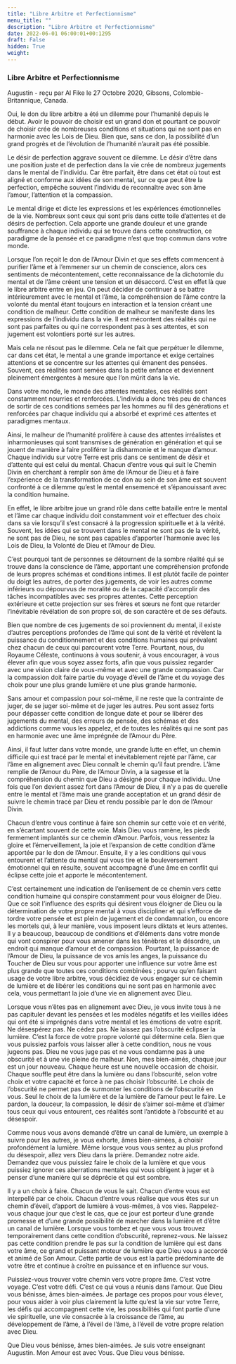 ```yaml
---
title: "Libre Arbitre et Perfectionnisme"
menu_title: ""
description: "Libre Arbitre et Perfectionnisme"
date: 2022-06-01 06:00:01+00:1295
draft: False
hidden: True
weight:
---
```

### Libre Arbitre et Perfectionnisme

Augustin - reçu par Al Fike le 27 Octobre 2020, Gibsons, Colombie-Britannique, Canada.

Oui, le don du libre arbitre a été un dilemme pour l’humanité depuis le début. Avoir le pouvoir de choisir est un grand don et pourtant ce pouvoir de choisir crée de nombreuses conditions et situations qui ne sont pas en harmonie avec les Lois de Dieu. Bien que, sans ce don, la possibilité d’un grand progrès et de l’évolution de l’humanité n’aurait pas été possible.

Le désir de perfection aggrave souvent ce dilemme. Le désir d’être dans une position juste et de perfection dans la vie crée de nombreux jugements dans le mental de l’individu. Car être parfait, être dans cet état où tout est aligné et conforme aux idées de son mental, sur ce que peut être la perfection, empêche souvent l’individu de reconnaître avec son âme l’amour, l’attention et la compassion.

Le mental dirige et dicte les expressions et les expériences émotionnelles de la vie. Nombreux sont ceux qui sont pris dans cette toile d’attentes et de désirs de perfection. Cela apporte une grande douleur et une grande souffrance à chaque individu qui se trouve dans cette construction, ce paradigme de la pensée et ce paradigme n’est que trop commun dans votre monde.

Lorsque l’on reçoit le don de l’Amour Divin et que ses effets commencent à purifier l’âme et à l’emmener sur un chemin de conscience, alors ces sentiments de mécontentement, cette reconnaissance de la dichotomie du mental et de l’âme créent une tension et un désaccord. C’est en effet là que le libre arbitre entre en jeu. On peut décider de continuer à se battre intérieurement avec le mental et l’âme, la compréhension de l’âme contre la volonté du mental étant toujours en interaction et la tension créant une condition de malheur. Cette condition de malheur se manifeste dans les expressions de l’individu dans la vie. Il est mécontent des réalités qui ne sont pas parfaites ou qui ne correspondent pas à ses attentes, et son jugement est volontiers porté sur les autres.

Mais cela ne résout pas le dilemme. Cela ne fait que perpétuer le dilemme, car dans cet état, le mental a une grande importance et exige certaines attentions et se concentre sur les attentes qui émanent des pensées. Souvent, ces réalités sont semées dans la petite enfance et deviennent pleinement émergentes à mesure que l’on mûrit dans la vie.

Dans votre monde, le monde des attentes mentales, ces réalités sont constamment nourries et renforcées. L’individu a donc très peu de chances de sortir de ces conditions semées par les hommes au fil des générations et renforcées par chaque individu qui a absorbé et exprimé ces attentes et paradigmes mentaux.

Ainsi, le malheur de l’humanité prolifère à cause des attentes irréalistes et inharmonieuses qui sont transmises de génération en génération et qui se jouent de manière à faire proliférer la disharmonie et le manque d’amour. Chaque individu sur votre Terre est pris dans ce sentiment de désir et d’attente qui est celui du mental. Chacun d’entre vous qui suit le Chemin Divin en cherchant à remplir son âme de l’Amour de Dieu et à faire l’expérience de la transformation de ce don au sein de son âme est souvent confronté à ce dilemme qu’est le mental ensemencé et s’épanouissant avec la condition humaine.

En effet, le libre arbitre joue un grand rôle dans cette bataille entre le mental et l’âme car chaque individu doit constamment voir et effectuer des choix dans sa vie lorsqu’il s’est consacré à la progression spirituelle et à la vérité. Souvent, les idées qui se trouvent dans le mental ne sont pas de la vérité, ne sont pas de Dieu, ne sont pas capables d’apporter l’harmonie avec les Lois de Dieu, la Volonté de Dieu et l’Amour de Dieu.

C’est pourquoi tant de personnes se détournent de la sombre réalité qui se trouve dans la conscience de l’âme, apportant une compréhension profonde de leurs propres schémas et conditions intimes. Il est plutôt facile de pointer du doigt les autres, de porter des jugements, de voir les autres comme inférieurs ou dépourvus de moralité ou de la capacité d’accomplir des tâches incompatibles avec ses propres attentes. Cette perception extérieure et cette projection sur ses frères et sœurs ne font que retarder l’inévitable révélation de son propre soi, de son caractère et de ses défauts.

Bien que nombre de ces jugements de soi proviennent du mental, il existe d’autres perceptions profondes de l’âme qui sont de la vérité et révèlent la puissance du conditionnement et des conditions humaines qui prévalent chez chacun de ceux qui parcourent votre Terre. Pourtant, nous, du Royaume Céleste, continuons à vous soutenir, à vous encourager, à vous élever afin que vous soyez assez forts, afin que vous puissiez regarder avec une vision claire de vous-même et avec une grande compassion. Car la compassion doit faire partie du voyage d’éveil de l’âme et du voyage des choix pour une plus grande lumière et une plus grande harmonie.

Sans amour et compassion pour soi-même, il ne reste que la contrainte de juger, de se juger soi-même et de juger les autres. Peu sont assez forts pour dépasser cette condition de longue date et pour se libérer des jugements du mental, des erreurs de pensée, des schémas et des addictions comme vous les appelez, et de toutes les réalités qui ne sont pas en harmonie avec une âme imprégnée de l’Amour du Père.

Ainsi, il faut lutter dans votre monde, une grande lutte en effet, un chemin difficile qui est tracé par le mental et inévitablement rejeté par l’âme, car l’âme en alignement avec Dieu connaît le chemin qu’il faut prendre. L’âme remplie de l’Amour du Père, de l’Amour Divin, a la sagesse et la compréhension du chemin que Dieu a désigné pour chaque individu. Une fois que l’on devient assez fort dans l’Amour de Dieu, il n’y a pas de querelle entre le mental et l’âme mais une grande acceptation et un grand désir de suivre le chemin tracé par Dieu et rendu possible par le don de l’Amour Divin.

Chacun d’entre vous continue à faire son chemin sur cette voie et en vérité, en s’écartant souvent de cette voie. Mais Dieu vous ramène, les pieds fermement implantés sur ce chemin d’Amour. Parfois, vous ressentez la gloire et l’émerveillement, la joie et l’expansion de cette condition d’âme apportée par le don de l’Amour. Ensuite, il y a les conditions qui vous entourent et l’attente du mental qui vous tire et le bouleversement émotionnel qui en résulte, souvent accompagné d’une âme en conflit qui éclipse cette joie et apporte le mécontentement.

C’est certainement une indication de l’enlisement de ce chemin vers cette condition humaine qui conspire constamment pour vous éloigner de Dieu. Que ce soit l’influence des esprits qui désirent vous éloigner de Dieu ou la détermination de votre propre mental à vous discipliner et qui s’efforce de tordre votre pensée et est plein de jugement et de condamnation, ou encore les mortels qui, à leur manière, vous imposent leurs diktats et leurs attentes. Il y a beaucoup, beaucoup de conditions et d’éléments dans votre monde qui vont conspirer pour vous amener dans les ténèbres et le désordre, un endroit qui manque d’amour et de compassion. Pourtant, la puissance de l’Amour de Dieu, la puissance de vos amis les anges, la puissance du Toucher de Dieu sur vous pour apporter une influence sur votre âme est plus grande que toutes ces conditions combinées ; pourvu qu’en faisant usage de votre libre arbitre, vous décidiez de vous engager sur ce chemin de lumière et de libérer les conditions qui ne sont pas en harmonie avec cela, vous permettant la joie d’une vie en alignement avec Dieu.

Lorsque vous n’êtes pas en alignement avec Dieu, je vous invite tous à ne pas capituler devant les pensées et les modèles négatifs et les vieilles idées qui ont été si imprégnés dans votre mental et les émotions de votre esprit. Ne désespérez pas. Ne cédez pas. Ne laissez pas l’obscurité éclipser la lumière. C’est la force de votre propre volonté qui détermine cela. Bien que vous puissiez parfois vous laisser aller à cette condition, nous ne vous jugeons pas. Dieu ne vous juge pas et ne vous condamne pas à une obscurité et à une vie pleine de malheur. Non, mes bien-aimés, chaque jour est un jour nouveau. Chaque heure est une nouvelle occasion de choisir. Chaque souffle peut être dans la lumière ou dans l’obscurité, selon votre choix et votre capacité et force à ne pas choisir l’obscurité. Le choix de l’obscurité ne permet pas de surmonter les conditions de l’obscurité en vous. Seul le choix de la lumière et de la lumière de l’amour peut le faire. Le pardon, la douceur, la compassion, le désir de s’aimer soi-même et d’aimer tous ceux qui vous entourent, ces réalités sont l’antidote à l’obscurité et au désespoir.

Comme nous vous avons demandé d’être un canal de lumière, un exemple à suivre pour les autres, je vous exhorte, âmes bien-aimées, à choisir profondément la lumière. Même lorsque vous vous sentez au plus profond du désespoir, allez vers Dieu dans la prière. Demandez notre aide. Demandez que vous puissiez faire le choix de la lumière et que vous puissiez ignorer ces aberrations mentales qui vous obligent à juger et à penser d’une manière qui se déprécie et qui est sombre.

Il y a un choix à faire. Chacun de vous le sait. Chacun d’entre vous est interpellé par ce choix. Chacun d’entre vous réalise que vous êtes sur un chemin d’éveil, d’apport de lumière à vous-mêmes, à vos vies. Rappelez-vous chaque jour que c’est le cas, que ce jour est porteur d’une grande promesse et d’une grande possibilité de marcher dans la lumière et d’être un canal de lumière. Lorsque vous tombez et que vous vous trouvez temporairement dans cette condition d’obscurité, reprenez-vous. Ne laissez pas cette condition prendre le pas sur la condition de lumière qui est dans votre âme, ce grand et puissant moteur de lumière que Dieu vous a accordé et animé de Son Amour. Cette partie de vous est la partie prédominante de votre être et continue à croître en puissance et en influence sur vous.

Puissiez-vous trouver votre chemin vers votre propre âme. C’est votre voyage. C’est votre défi. C’est ce qui vous a réunis dans l’amour. Que Dieu vous bénisse, âmes bien-aimées. Je partage ces propos pour vous élever, pour vous aider à voir plus clairement la lutte qu’est la vie sur votre Terre, les défis qui accompagnent cette vie, les possibilités qui font partie d’une vie spirituelle, une vie consacrée à la croissance de l’âme, au développement de l’âme, à l’éveil de l’âme, à l’éveil de votre propre relation avec Dieu.

Que Dieu vous bénisse, âmes bien-aimées. Je suis votre enseignant Augustin. Mon Amour est avec Vous. Que Dieu vous bénisse.

